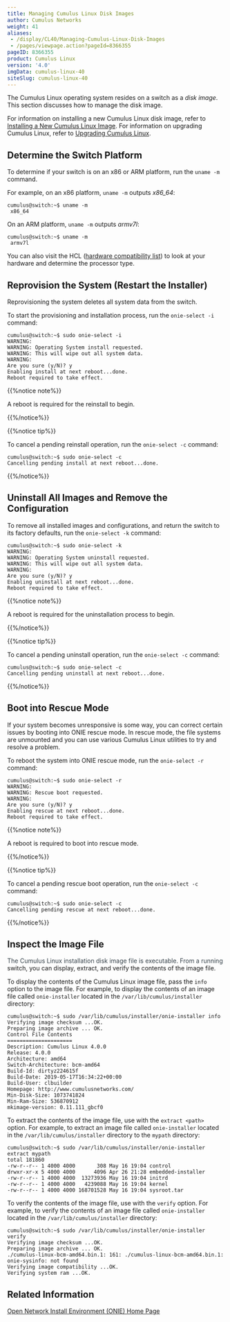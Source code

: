```yaml
---
title: Managing Cumulus Linux Disk Images
author: Cumulus Networks
weight: 41
aliases:
 - /display/CL40/Managing-Cumulus-Linux-Disk-Images
 - /pages/viewpage.action?pageId=8366355
pageID: 8366355
product: Cumulus Linux
version: '4.0'
imgData: cumulus-linux-40
siteSlug: cumulus-linux-40
---
```

The Cumulus Linux operating system resides on a switch as a *disk
image*. This section discusses how to manage the disk image.

For information on installing a new Cumulus Linux disk image, refer to
[Installing a New Cumulus Linux
Image](/version/cumulus-linux-40/Installation-Management/Installing-a-New-Cumulus-Linux-Image).
For information on upgrading Cumulus Linux, refer to [Upgrading Cumulus
Linux](/version/cumulus-linux-40/Installation-Management/Upgrading-Cumulus-Linux).

## <span>Determine the Switch Platform</span>

To determine if your switch is on an x86 or ARM platform, run the `uname
-m` command.

For example, on an x86 platform, `uname -m` outputs *x86\_64*:

    cumulus@switch:~$ uname -m
     x86_64

On an ARM platform, `uname -m` outputs *armv7l*:

    cumulus@switch:~$ uname -m
     armv7l

You can also visit the HCL ([hardware compatibility
list](http://cumulusnetworks.com/support/linux-hardware-compatibility-list/))
to look at your hardware and determine the processor type.

## <span>Reprovision the System (Restart the Installer)</span>

Reprovisioning the system deletes all system data from the switch.

To start the provisioning and installation process, run the `onie-select
-i` command:

    cumulus@switch:~$ sudo onie-select -i
    WARNING:
    WARNING: Operating System install requested.
    WARNING: This will wipe out all system data.
    WARNING:
    Are you sure (y/N)? y
    Enabling install at next reboot...done.
    Reboot required to take effect.

{{%notice note%}}

A reboot is required for the reinstall to begin.

{{%/notice%}}

{{%notice tip%}}

To cancel a pending reinstall operation, run the `onie-select -c`
command:

    cumulus@switch:~$ sudo onie-select -c
    Cancelling pending install at next reboot...done.

{{%/notice%}}

## <span>Uninstall All Images and Remove the Configuration</span>

To remove all installed images and configurations, and return the switch
to its factory defaults, run the `onie-select -k` command:

    cumulus@switch:~$ sudo onie-select -k
    WARNING:
    WARNING: Operating System uninstall requested.
    WARNING: This will wipe out all system data.
    WARNING:
    Are you sure (y/N)? y
    Enabling uninstall at next reboot...done.
    Reboot required to take effect.

{{%notice note%}}

A reboot is required for the uninstallation process to begin.

{{%/notice%}}

{{%notice tip%}}

To cancel a pending uninstall operation, run the `onie-select -c`
command:

    cumulus@switch:~$ sudo onie-select -c
    Cancelling pending uninstall at next reboot...done.

{{%/notice%}}

## <span>Boot into Rescue Mode</span>

If your system becomes unresponsive is some way, you can correct certain
issues by booting into ONIE rescue mode. In rescue mode, the file
systems are unmounted and you can use various Cumulus Linux utilities to
try and resolve a problem.

To reboot the system into ONIE rescue mode, run the `onie-select -r`
command:

    cumulus@switch:~$ sudo onie-select -r
    WARNING:
    WARNING: Rescue boot requested.
    WARNING:
    Are you sure (y/N)? y
    Enabling rescue at next reboot...done.
    Reboot required to take effect.

{{%notice note%}}

A reboot is required to boot into rescue mode.

{{%/notice%}}

{{%notice tip%}}

To cancel a pending rescue boot operation, run the `onie-select -c`
command:

    cumulus@switch:~$ sudo onie-select -c
    Cancelling pending rescue at next reboot...done.

{{%/notice%}}

## <span>Inspect the Image File</span>

<span style="color: #36424a;"> The Cumulus Linux installation disk image
file is executable. From a running </span> switch, you can display,
extract, and verify the contents of the image file.

To display the contents of the Cumulus Linux image file, pass the `info`
option to the image file. For example, to display the contents of an
image file called `onie-installer` located in the
`/var/lib/cumulus/installer` directory:

    cumulus@switch:~$ sudo /var/lib/cumulus/installer/onie-installer info
    Verifying image checksum ...OK.
    Preparing image archive ... OK.
    Control File Contents
    =====================
    Description: Cumulus Linux 4.0.0
    Release: 4.0.0
    Architecture: amd64
    Switch-Architecture: bcm-amd64
    Build-Id: dirtyz224615f
    Build-Date: 2019-05-17T16:34:22+00:00
    Build-User: clbuilder
    Homepage: http://www.cumulusnetworks.com/
    Min-Disk-Size: 1073741824
    Min-Ram-Size: 536870912
    mkimage-version: 0.11.111_gbcf0

To extract the contents of the image file, use with the `extract <path>`
option. For example, to extract an image file called `onie-installer`
located in the `/var/lib/cumulus/installer` directory to the `mypath`
directory:

    cumulus@switch:~$ sudo /var/lib/cumulus/installer/onie-installer extract mypath
    total 181860
    -rw-r--r-- 1 4000 4000       308 May 16 19:04 control
    drwxr-xr-x 5 4000 4000      4096 Apr 26 21:28 embedded-installer
    -rw-r--r-- 1 4000 4000  13273936 May 16 19:04 initrd
    -rw-r--r-- 1 4000 4000   4239088 May 16 19:04 kernel
    -rw-r--r-- 1 4000 4000 168701528 May 16 19:04 sysroot.tar

To verify the contents of the image file, use with the `verify` option.
For example, to verify the contents of an image file called
`onie-installer` located in the `/var/lib/cumulus/installer` directory:

    cumulus@switch:~$ sudo /var/lib/cumulus/installer/onie-installer verify
    Verifying image checksum ...OK.
    Preparing image archive ... OK.
    ./cumulus-linux-bcm-amd64.bin.1: 161: ./cumulus-linux-bcm-amd64.bin.1: onie-sysinfo: not found
    Verifying image compatibility ...OK.
    Verifying system ram ...OK.

<span style="color: #36424a;"> </span>

## <span>Related Information</span>

[Open Network Install Environment (ONIE) Home
Page](http://opencomputeproject.github.io/onie/)

<article id="html-search-results" class="ht-content" style="display: none;">

</article>

<footer id="ht-footer">

</footer>
